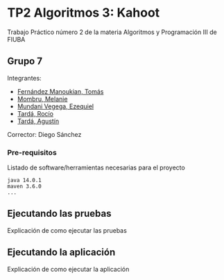 # TP2 Algoritmos 3: Kahoot

Trabajo Práctico número 2 de la materia Algoritmos y Programación III de FIUBA

## Grupo 7

Integrantes:

- [Fernández Manoukian, Tomás](https://github.com/Tomymanoukian)
- [Mombru, Melanie](https://github.com/melmombru)
- [Mundani Vegega, Ezequiel](https://github.com/InspectorDave)
- [Tardá, Rocío](https://github.com/rociotarda)
- [Tardá, Agustín](https://github.com/AgustinTardaFIUBA)

Corrector: Diego Sánchez

### Pre-requisitos

Listado de software/herramientas necesarias para el proyecto

```
java 14.0.1
maven 3.6.0
...
```

## Ejecutando las pruebas

Explicación de como ejecutar las pruebas

## Ejecutando la aplicación

Explicación de como ejecutar la aplicación
